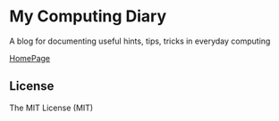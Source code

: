 # My Computing Diary

A blog for documenting useful hints, tips, tricks in everyday computing 

[HomePage](https://anwarshah.github.io/)

## License
The MIT License (MIT)